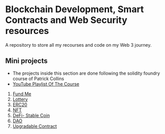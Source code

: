 # Blockchain Development, Smart Contracts and Web Security resources

A repository to store all my recourses and code on my Web 3 journey.

## Mini projects

- The projects inside this section are done following the solidity foundry course of Patrick Collins
- [YouTube Playlist Of The Course](https://www.youtube.com/playlist?list=PL4Rj_WH6yLgWe7TxankiqkrkVKXIwOP42)

1. [Fund Me](FundMeProject)
2. [Lottery](Lottery)
3. [ERC20](ERC20)
4. [NFT](./NFT)
5. [DeFi- Stable Coin](./DeFi-StableCoin)
6. [DAO](./DAO)
7. [Upgradable Contract](./UpgradableContract)
